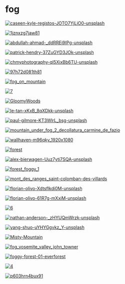 # fog

<a href="caseen-kyle-registos-JOTO7YjLiO0-unsplash.jpg"><img alt="caseen-kyle-registos-JOTO7YjLiO0-unsplash" src="caseen-kyle-registos-JOTO7YjLiO0-unsplash.jpg"></a>

<a href="1jznxzg7jaw81.jpg"><img alt="1jznxzg7jaw81" src="1jznxzg7jaw81.jpg"></a>

<a href="abdullah-ahmad-_ddRREj9IPg-unsplash.jpg"><img alt="abdullah-ahmad-_ddRREj9IPg-unsplash" src="abdullah-ahmad-_ddRREj9IPg-unsplash.jpg"></a>

<a href="patrick-hendry-37ZuGYD3JOk-unsplash.jpg"><img alt="patrick-hendry-37ZuGYD3JOk-unsplash" src="patrick-hendry-37ZuGYD3JOk-unsplash.jpg"></a>

<a href="chmyphotography-qI5XixBb6TU-unsplash.jpg"><img alt="chmyphotography-qI5XixBb6TU-unsplash" src="chmyphotography-qI5XixBb6TU-unsplash.jpg"></a>

<a href="97h72d081th81.jpg"><img alt="97h72d081th81" src="97h72d081th81.jpg"></a>

<a href="fog_on_mountain.jpg"><img alt="fog_on_mountain" src="fog_on_mountain.jpg"></a>

<a href="7.jpg"><img alt="7" src="7.jpg"></a>

<a href="GloomyWoods.jpg"><img alt="GloomyWoods" src="GloomyWoods.jpg"></a>

<a href="le-tan-xKxB_8qXDkk-unsplash.jpg"><img alt="le-tan-xKxB_8qXDkk-unsplash" src="le-tan-xKxB_8qXDkk-unsplash.jpg"></a>

<a href="paul-gilmore-KT3WlrL_bsg-unsplash.jpg"><img alt="paul-gilmore-KT3WlrL_bsg-unsplash" src="paul-gilmore-KT3WlrL_bsg-unsplash.jpg"></a>

<a href="mountain_under_fog_2_decollatura_carmine_de_fazio.jpg"><img alt="mountain_under_fog_2_decollatura_carmine_de_fazio" src="mountain_under_fog_2_decollatura_carmine_de_fazio.jpg"></a>

<a href="wallhaven-m96qky_1920x1080.png"><img alt="wallhaven-m96qky_1920x1080" src="wallhaven-m96qky_1920x1080.png"></a>

<a href="forest.jpg"><img alt="forest" src="forest.jpg"></a>

<a href="alex-bierwagen-Uuz7yti7SQA-unsplash.jpg"><img alt="alex-bierwagen-Uuz7yti7SQA-unsplash" src="alex-bierwagen-Uuz7yti7SQA-unsplash.jpg"></a>

<a href="forest_foggy_1.jpg"><img alt="forest_foggy_1" src="forest_foggy_1.jpg"></a>

<a href="mont_des_ranges_saint-colomban-des-villards.jpg"><img alt="mont_des_ranges_saint-colomban-des-villards" src="mont_des_ranges_saint-colomban-des-villards.jpg"></a>

<a href="florian-olivo-Xdtsflkdi0M-unsplash.jpg"><img alt="florian-olivo-Xdtsflkdi0M-unsplash" src="florian-olivo-Xdtsflkdi0M-unsplash.jpg"></a>

<a href="florian-olivo-61R7g-mXxiM-unsplash.jpg"><img alt="florian-olivo-61R7g-mXxiM-unsplash" src="florian-olivo-61R7g-mXxiM-unsplash.jpg"></a>

<a href="6.jpg"><img alt="6" src="6.jpg"></a>

<a href="nathan-anderson-_zHYUQmWrzk-unsplash.jpg"><img alt="nathan-anderson-_zHYUQmWrzk-unsplash" src="nathan-anderson-_zHYUQmWrzk-unsplash.jpg"></a>

<a href="yang-shuo-uYHYGgvkz_Y-unsplash.jpg"><img alt="yang-shuo-uYHYGgvkz_Y-unsplash" src="yang-shuo-uYHYGgvkz_Y-unsplash.jpg"></a>

<a href="Misty-Mountain.jpg"><img alt="Misty-Mountain" src="Misty-Mountain.jpg"></a>

<a href="fog_yosemite_valley_john_towner.jpg"><img alt="fog_yosemite_valley_john_towner" src="fog_yosemite_valley_john_towner.jpg"></a>

<a href="foggy-forest-01-everforest.jpg"><img alt="foggy-forest-01-everforest" src="foggy-forest-01-everforest.jpg"></a>

<a href="4.jpg"><img alt="4" src="4.jpg"></a>

<a href="p603hrn4bux91.jpg"><img alt="p603hrn4bux91" src="p603hrn4bux91.jpg"></a>

